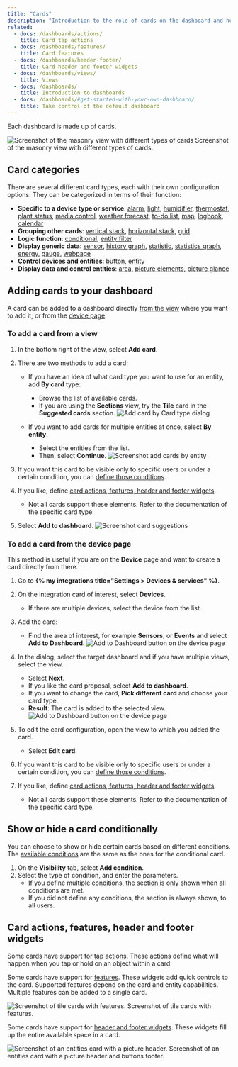 ```yaml
---
title: "Cards"
description: "Introduction to the role of cards on the dashboard and how to add a card."
related:
  - docs: /dashboards/actions/
    title: Card tap actions
  - docs: /dashboards/features/
    title: Card features
  - docs: /dashboards/header-footer/
    title: Card header and footer widgets
  - docs: /dashboards/views/
    title: Views
  - docs: /dashboards/
    title: Introduction to dashboards
  - docs: /dashboards/#get-started-with-your-own-dashboard/
    title: Take control of the default dashboard
---
```


Each dashboard is made up of cards.

<p class='img'>
<img src='/images/getting-started/lovelace.png' alt='Screenshot of the masonry view with different types of cards'>
Screenshot of the masonry view with different types of cards.
</p>

## Card categories

There are several different card types, each with their own configuration options. They can be categorized in terms of their function:

- **Specific to a device type or service**: [alarm](/dashboards/alarm-panel/), [light](/dashboards/light/), [humidifier](/dashboards/humidifier/), [thermostat](/dashboards/thermostat/), [plant status](/dashboards/plant-status/), [media control](/dashboards/media-control/), [weather forecast](/dashboards/weather-forecast/), [to-do list](/dashboards/todo-list/), [map](/dashboards/map/), [logbook](/dashboards/logbook/), [calendar](/dashboards/calendar/)
- **Grouping other cards**: [vertical stack](/dashboards/vertical-stack/), [horizontal stack](/dashboards/horizontal-stack/), [grid](/dashboards/grid/)
- **Logic function**: [conditional](/dashboards/conditional/), [entity filter](/dashboards/entity-filter/)
- **Display generic data**: [sensor](/dashboards/sensor/), [history graph](/dashboards/history-graph/), [statistic](/dashboards/statistic/), [statistics graph](/dashboards/statistics-graph/), [energy](/dashboards/energy/), [gauge](/dashboards/gauge/), [webpage](/dashboards/webpage/)
- **Control devices and entities**: [button](/dashboards/button/), [entity](/dashboards/entity/)
- **Display data and control entities**: [area](/dashboards/area/), [picture elements](/dashboards/picture-elements/), [picture glance](/dashboards/picture-glance/)

## Adding cards to your dashboard

A card can be added to a dashboard directly [from the view](#to-add-a-card-from-a-view) where you want to add it, or from the [device page](#to-add-a-card-from-the-device-page).

### To add a card from a view

1. In the bottom right of the view, select **Add card**.

2. There are two methods to add a card:
   - If you have an idea of what card type you want to use for an entity, add **By card** type:
        - Browse the list of available cards.
        - If you are using the **Sections** view, try the **Tile** card in the **Suggested cards** section.
        ![Add card by Card type dialog](/images/blog/2024-03-dashboard-chapter-1/sections-add-card-by-card.png)

   - If you want to add cards for multiple entities at once, select **By entity**.
        - Select the entities from the list.
        - Then, select **Continue**.
        ![Screenshot add cards by entity](/images/dashboards/dashboard_add-by-entity_02.png)

3. If you want this card to be visible only to specific users or under a certain condition, you can [define those conditions](#show-or-hide-a-card-conditionally).
4. If you like, define [card actions, features, header and footer widgets](#card-actions-features-header-and-footer-widgets).
   - Not all cards support these elements. Refer to the documentation of the specific card type.
5. Select **Add to dashboard**.
   ![Screenshot card suggestions](/images/dashboards/dashboard_add-by-entity_04.png)

### To add a card from the device page

This method is useful if you are on the **Device** page and want to create a card directly from there.

1. Go to **{% my integrations title="Settings > Devices & services" %}**.
2. On the integration card of interest, select **Devices**.
   - If there are multiple devices, select the device from the list.
3. Add the card:
   - Find the area of interest, for example **Sensors**, or **Events** and select **Add to Dashboard**.
  ![Add to Dashboard button on the device page](/images/dashboards/add_card_from_device_page.png)
4. In the dialog, select the target dashboard and if you have multiple views, select the view.
   - Select **Next**.
   - If you like the card proposal, select **Add to dashboard**.
   - If you want to change the card, **Pick different card** and choose your card type.
   - **Result**: The card is added to the selected view.
  ![Add to Dashboard button on the device page](/images/dashboards/add_card_from_device_page_02.png) 
5. To edit the card configuration, open the view to which you added the card.
   - Select **Edit card**.
6. If you want this card to be visible only to specific users or under a certain condition, you can [define those conditions](#show-or-hide-a-card-conditionally).

7. If you like, define [card actions, features, header and footer widgets](#card-actions-features-header-and-footer-widgets).
   - Not all cards support these elements. Refer to the documentation of the specific card type.

## Show or hide a card conditionally

You can choose to show or hide certain cards based on different conditions. The [available conditions](/dashboards/conditional/#card-conditions) are the same as the ones for the conditional card.

1. On the **Visibility** tab, select **Add condition**.
2. Select the type of condition, and enter the parameters.
   - If you define multiple conditions, the section is only shown when all conditions are met.
   - If you did not define any conditions, the section is always shown, to all users.

## Card actions, features, header and footer widgets

Some cards have support for [tap actions](/dashboards/actions/). These actions define what will happen when you tap or hold on an object within a card.

Some cards have support for [features](/dashboards/features/). These widgets add quick controls to the card. Supported features depend on the card and entity capabilities. Multiple features can be added to a single card.

<p class='img'><img src='/images/dashboards/features/screenshot-tile-feature-grid.png' alt="Screenshot of tile cards with features.">
Screenshot of tile cards with features.
</p>

Some cards have support for [header and footer widgets](/dashboards/header-footer/). These widgets fill up the entire available space in a card.

<p class='img'><img src='/images/dashboards/header-footer/screenshot-picture-buttons.png' alt="Screenshot of an entities card with a picture header.">
Screenshot of an entities card with a picture header and buttons footer.
</p>
